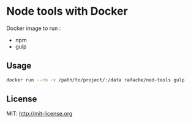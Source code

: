 # Node tools with Docker

Docker image to run :
- npm
- gulp

## Usage

```bash
docker run --rm -v /path/to/project/:/data rafache/nod-tools gulp
```

## License

MIT: http://mit-license.org
